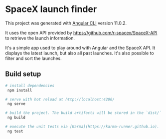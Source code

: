 # SpaceX launch finder

This project was generated with [Angular CLI](https://github.com/angular/angular-cli) version 11.0.2.

It uses the open API provided by https://github.com/r-spacex/SpaceX-API to retrieve the launch information.

It's a simple app used to play around with Angular and the SpaceX API. It displays the latest launch, but also all past launches. It's also possible to filter and sort the launches.

## Build setup

``` bash
# install dependencies
 npm install

# serve with hot reload at http://localhost:4200/
 ng serve

# build the project. The build artifacts will be stored in the `dist/` directory. Use the `--prod` flag for a production build.
 ng build

# execute the unit tests via [Karma](https://karma-runner.github.io).
 ng test
```
